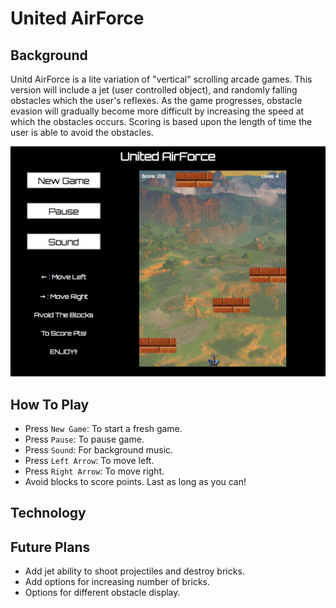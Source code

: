 # United AirForce

## Background
Unitd AirForce is a lite variation of "vertical" scrolling arcade games. This version will include a jet (user controlled object), and randomly falling obstacles which the user's reflexes. As the game progresses, obstacle evasion will gradually become more difficult by increasing the speed at which the obstacles occurs. Scoring is based upon the length of time the user is able to avoid the obstacles.

![uaf_screenshot](./assets/united_airforce1.png)

## How To Play

+ Press `New Game`: To start a fresh game.
+ Press `Pause`: To pause game.
+ Press `Sound`: For background music.
+ Press `Left Arrow`: To move left.
+ Press `Right Arrow`: To move right.
+ Avoid blocks to score points. Last as long as you can!

## Technology

## Future Plans
+ Add jet ability to shoot projectiles and destroy bricks.
+ Add options for increasing number of bricks.
+ Options for different obstacle display.

